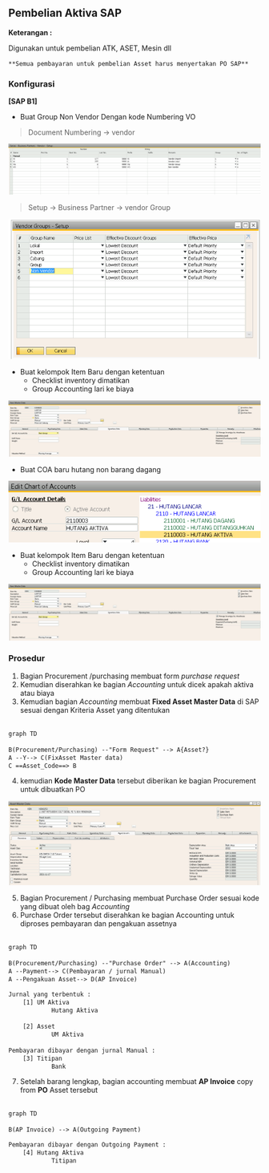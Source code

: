 ## Pembelian Aktiva SAP 

**Keterangan :**

Digunakan untuk pembelian ATK, ASET, Mesin dll

    **Semua pembayaran untuk pembelian Asset harus menyertakan PO SAP**

### Konfigurasi 

**[SAP B1]**

* Buat Group Non Vendor Dengan kode Numbering VO

> Document Numbering -> vendor
> 
![Vendor Numbering](img/vendor_numbering.png)


> Setup -> Business Partner -> vendor Group 
> 
![Vendor Group](img/vendor_group.png)



* Buat kelompok Item Baru dengan ketentuan 
    * Checklist inventory dimatikan
    * Group Accounting lari ke biaya

![Item Activa](img/item_activa.png)
 


* Buat COA baru hutang non barang dagang

![Hutang Activa](img/coa_hutangactiva.png)



* Buat kelompok Item Baru dengan ketentuan 
    * Checklist inventory dimatikan
    * Group Accounting lari ke biaya

![Item Activa](img/item_activa.png)
 

<div style="page-break-after: always"></div>

### Prosedur

1. Bagian Procurement /purchasing membuat form _purchase request_
2. Kemudian diserahkan ke bagian _Accounting_ untuk dicek apakah aktiva atau biaya
3. Kemudian bagian _Accounting_ membuat **Fixed Asset Master Data** di SAP sesuai dengan Kriteria Asset yang ditentukan

```mermaid

graph TD

B(Procurement/Purchasing) --"Form Request" --> A{Asset?}
A --Y--> C(FixAsset Master data) 
C ==Asset_Code==> B

```

4. kemudian **Kode Master Data** tersebut diberikan ke bagian Procurement untuk dibuatkan PO

![Item FixedAsset](img/fixedasset_masterdata.png)

5. Bagian Procurement / Purchasing membuat Purchase Order sesuai kode yang dibuat oleh bag _Accounting_
6. Purchase Order tersebut diserahkan ke bagian Accounting untuk diproses pembayaran dan pengakuan assetnya


```mermaid

graph TD

B(Procurement/Purchasing) --"Purchase Order" --> A(Accounting)
A --Payment--> C(Pembayaran / jurnal Manual)
A --Pengakuan Asset--> D(AP Invoice)

```
    Jurnal yang terbentuk :
        [1] UM Aktiva 
                Hutang Aktiva
                
        [2] Asset 
                UM Aktiva

    Pembayaran dibayar dengan jurnal Manual :
        [3] Titipan 
                Bank

7. Setelah barang lengkap, bagian accounting membuat **AP Invoice** copy from **PO** Asset tersebut


            
```mermaid

graph TD

B(AP Invoice) --> A(Outgoing Payment)
```

    Pembayaran dibayar dengan Outgoing Payment :
        [4] Hutang Aktiva
                Titipan
